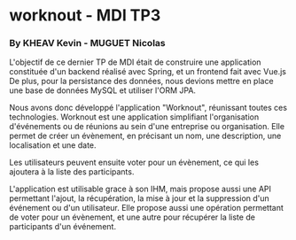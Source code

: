 # worknout - MDI TP3
### By KHEAV Kevin - MUGUET Nicolas


  L'objectif de ce dernier TP de MDI était de construire une application constituée d'un backend réalisé avec Spring, et un frontend fait avec Vue.js
De plus, pour la persistance des données, nous devions mettre en place une base de données MySQL et utiliser l'ORM JPA.

Nous avons donc développé l'application "Worknout", réunissant toutes ces technologies. Worknout est une application simplifiant l'organisation d'événements ou de réunions au sein d'une entreprise ou organisation.
Elle permet de créer un évènement, en précisant un nom, une description, une localisation et une date.

Les utilisateurs peuvent ensuite voter pour un évènement, ce qui les ajoutera à la liste des participants.

L'application est utilisable grace à son IHM, mais propose aussi une API permettant l'ajout, la récupération, la mise à jour et la suppression d'un événement ou d'un utilisateur.
Elle propose aussi une opération permettant de voter pour un évènement, et une autre pour récupérer la liste de participants d'un événement.
